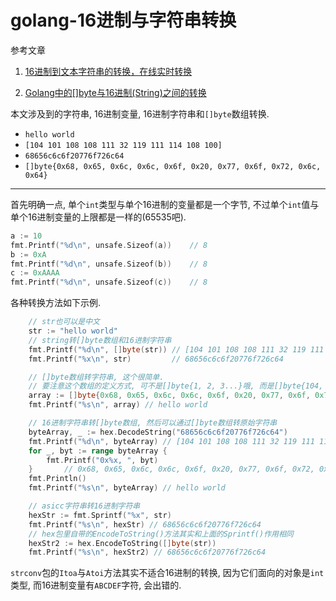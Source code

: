 # golang-16进制与字符串转换

参考文章

1. [16进制到文本字符串的转换，在线实时转换](https://www.bejson.com/convert/ox2str/)

2. [Golang中的[]byte与16进制(String)之间的转换](https://blog.csdn.net/jason_cuijiahui/article/details/79418557)

本文涉及到的字符串, 16进制变量, 16进制字符串和`[]byte`数组转换.

- `hello world`
- `[104 101 108 108 111 32 119 111 114 108 100]`
- `68656c6c6f20776f726c64`
- `[]byte{0x68, 0x65, 0x6c, 0x6c, 0x6f, 0x20, 0x77, 0x6f, 0x72, 0x6c, 0x64}`

------

首先明确一点, 单个`int`类型与单个16进制的变量都是一个字节, 不过单个`int`值与单个16进制变量的上限都是一样的(65535吧).

```go
a := 10
fmt.Printf("%d\n", unsafe.Sizeof(a))    // 8
b := 0xA
fmt.Printf("%d\n", unsafe.Sizeof(b))    // 8
c := 0xAAAA
fmt.Printf("%d\n", unsafe.Sizeof(c))    // 8
```

各种转换方法如下示例.

```go
	// str也可以是中文
	str := "hello world"
	// string转[]byte数组和16进制字符串
	fmt.Printf("%d\n", []byte(str)) // [104 101 108 108 111 32 119 111 114 108 100]
	fmt.Printf("%x\n", str)         // 68656c6c6f20776f726c64

	// []byte数组转字符串, 这个很简单.
	// 要注意这个数组的定义方式, 可不是[]byte{1, 2, 3...}哦, 而是[]byte{104, 101, 108...}
	array := []byte{0x68, 0x65, 0x6c, 0x6c, 0x6f, 0x20, 0x77, 0x6f, 0x72, 0x6c, 0x64}
	fmt.Printf("%s\n", array) // hello world

	// 16进制字符串转[]byte数组, 然后可以通过[]byte数组转原始字符串
	byteArray, _ := hex.DecodeString("68656c6c6f20776f726c64")
	fmt.Printf("%d\n", byteArray) // [104 101 108 108 111 32 119 111 114 108 100]
	for _, byt := range byteArray {
        fmt.Printf("0x%x, ", byt)
    }		// 0x68, 0x65, 0x6c, 0x6c, 0x6f, 0x20, 0x77, 0x6f, 0x72, 0x6c, 0x64, 
    fmt.Println()
	fmt.Printf("%s\n", byteArray) // hello world

	// asicc字符串转16进制字符串
	hexStr := fmt.Sprintf("%x", str)
	fmt.Printf("%s\n", hexStr) // 68656c6c6f20776f726c64
	// hex包里自带的EncodeToString()方法其实和上面的Sprintf()作用相同
	hexStr2 := hex.EncodeToString([]byte(str))
	fmt.Printf("%s\n", hexStr2) // 68656c6c6f20776f726c64

```

`strconv`包的`Itoa`与`Atoi`方法其实不适合16进制的转换, 因为它们面向的对象是`int`类型, 而16进制变量有`ABCDEF`字符, 会出错的.
